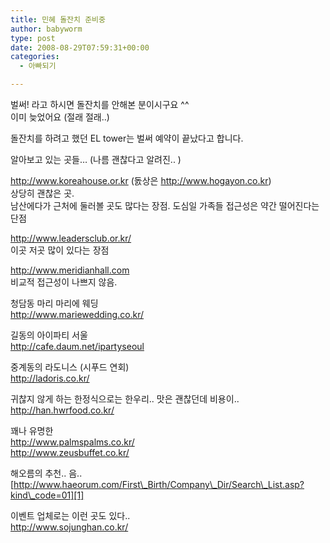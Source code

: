 ```yaml
---
title: 민혜 돌잔치 준비중
author: babyworm
type: post
date: 2008-08-29T07:59:31+00:00
categories:
  - 아빠되기

---
```

벌써! 라고 하시면 돌잔치를 안해본 분이시구요 ^^<br>
이미 늦었어요 (절래 절래..)

돌잔치를 하려고 했던 EL tower는 벌써 예약이 끝났다고 합니다. 

알아보고 있는 곳들… (나름 괜찮다고 알려진.. )

<http://www.koreahouse.or.kr> (돐상은 <http://www.hogayon.co.kr>)<br>
상당히 괜찮은 곳.<br>
남산에다가 근처에 둘러볼 곳도 많다는 장점. 도심일 가족들 접근성은 약간 떨어진다는 단점

<http://www.leadersclub.or.kr/><br>
이곳 저곳 많이 있다는 장점

<http://www.meridianhall.com><br>
비교적 접근성이 나쁘지 않음. 

청담동 마리 마리에 웨딩<br>
<http://www.mariewedding.co.kr/>

길동의 아이파티 서울<br>
<http://cafe.daum.net/ipartyseoul>

중계동의 라도니스 (시푸드 연회)<br>
<http://ladoris.co.kr/>

귀찮지 않게 하는 한정식으로는 한우리.. 맛은 괜찮던데 비용이..  <br>
<http://han.hwrfood.co.kr/>

꽤나 유명한<br>
<http://www.palmspalms.co.kr/> <br>
<http://www.zeusbuffet.co.kr/>

해오름의 추천.. 음..<br>
[http://www.haeorum.com/First\_Birth/Company\_Dir/Search\_List.asp?kind\_code=01][1]

이벤트 업체로는 이런 곳도 있다..<br>
<http://www.sojunghan.co.kr/>

 [1]: http://www.haeorum.com/First_Birth/Company_Dir/Search_List.asp?kind_code=01
